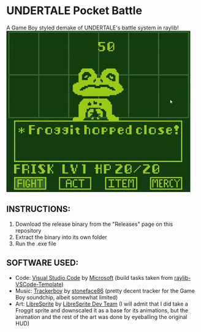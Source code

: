 # UNDERTALE Pocket Battle
A Game Boy styled demake of UNDERTALE's battle system in raylib!
![Footage of an early build](resources/FroggitBattle.gif)

## INSTRUCTIONS:
1. Download the release binary from the "Releases" page on this repository
2. Extract the binary into its own folder
3. Run the .exe file

## SOFTWARE USED:
- Code: [Visual Studio Code](https://github.com/microsoft/vscode) by [Microsoft](https://github.com/microsoft) (build tasks taken from [raylib-VSCode-Template](https://github.com/AndrewHamel111/raylib-VSCode-Template))
- Music: [Trackerboy](https://github.com/stoneface86/trackerboy) by [stoneface86](https://github.com/stoneface86) (pretty decent tracker for the Game Boy soundchip, albeit somewhat limited)
- Art: [LibreSprite](https://github.com/LibreSprite/LibreSprite) by [LibreSprite Dev Team](https://github.com/LibreSprite) (I will admit that I did take a Froggit sprite and downscaled it as a base for its animations, but the animation and the rest of the art was done by eyeballing the original HUD)
